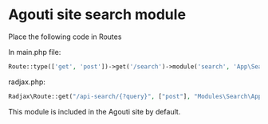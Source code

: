 # Agouti site search module

Place the following code in Routes 

In main.php file:

```php
Route::type(['get', 'post'])->get('/search')->module('search', 'App\Search')->name('search');
```

radjax.php:

```php
Radjax\Route::get("/api-search/{?query}", ["post"], "Modules\Search\App\Search@api", ["protected" => true, "where" => ["query" => "[А-Яа-яa-zA-Z0-9]+"],  "session_saved" => false]);
```

This module is included in the Agouti site by default.